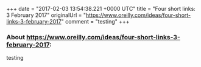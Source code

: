 +++
date = "2017-02-03 13:54:38.221 +0000 UTC"
title = "Four short links: 3 February 2017"
originalUrl = "https://www.oreilly.com/ideas/four-short-links-3-february-2017"
comment = "testing"
+++

### About https://www.oreilly.com/ideas/four-short-links-3-february-2017:

testing
